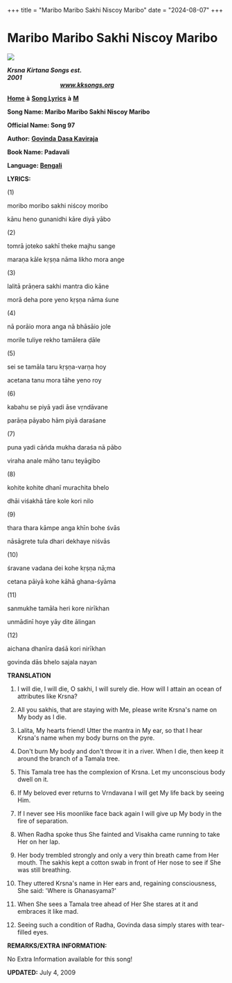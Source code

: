 +++
title = "Maribo Maribo Sakhi Niscoy Maribo"
date = "2024-08-07"
+++

# Maribo Maribo Sakhi Niscoy Maribo
**[![](http://kksongs.org/image_files/image002.jpg)](http://kksongs.org/)**

**_Krsna_** **_Kirtana Songs est. 2001_**                                                                                                                                                      **_www.kksongs.org_**

**[Home](http://kksongs.org/)** **à** **[Song Lyrics](http://kksongs.org/lyrics.html)** **à** **[M](http://kksongs.org/songs/song_m.html)**

**Song Name: Maribo Maribo Sakhi Niscoy Maribo**

**Official Name: Song 97**

**Author:** [**Govinda** **Dasa Kaviraja**](http://kksongs.org/authors/list/govindadasa.html)

**Book Name: Padavali**

**Language: [Bengali](http://kksongs.org/language/list/bengali.html)**

**LYRICS:**

(1)

moribo moribo sakhi niścoy moribo

kānu heno gunanidhi kāre diyā yābo

(2)

tomrā joteko sakhī theke majhu sange

maraṇa kāle kṛṣṇa nāma likho mora ange

(3)

lalitā prāṇera sakhi mantra dio kāne

morā deha pore yeno kṛṣṇa nāma śune

(4)

nā porāio mora anga nā bhāsāio jole

morile tuliye rekho tamālera ḍāle

(5)

sei se tamāla taru kṛṣṇa-varṇa hoy

acetana tanu mora tāhe yeno roy

(6)

kabahu se piyā yadi āse vṛndāvane

parāṇa pāyabo hām piyā daraśane

(7)

puna yadi cāńda mukha daraśa nā pābo

viraha anale māho tanu teyāgibo

(8)

kohite kohite dhanī murachita bhelo

dhāi viśakhā tāre kole kori nilo

(9)

thara thara kāmpe anga khīn bohe śvās

nāsāgrete tula dhari dekhaye niśvās

(10)

śravane vadana dei kohe kṛṣṇa nā;ma

cetana pāiyā kohe kāhā ghana-śyāma

(11)

sanmukhe tamāla heri kore nirīkhan

unmādinī hoye yāy dite ālingan

(12)

aichana dhanīra daśā kori nirīkhan

govinda dās bhelo sajala nayan

**TRANSLATION**

1) I will die, I will die, O sakhi, I will surely die. How will I attain an ocean of attributes like Krsna?

2) All you sakhis, that are staying with Me, please write Krsna's name on My body as I die.

3) Lalita, My hearts friend! Utter the mantra in My ear, so that I hear Krsna's name when my body burns on the pyre.

4) Don't burn My body and don't throw it in a river. When I die, then keep it around the branch of a Tamala tree.

5) This Tamala tree has the complexion of Krsna. Let my unconscious body dwell on it.

6) If My beloved ever returns to Vrndavana I will get My life back by seeing Him.

7) If I never see His moonlike face back again I will give up My body in the fire of separation.

8) When Radha spoke thus She fainted and Visakha came running to take Her on her lap.

9) Her body trembled strongly and only a very thin breath came from Her mouth. The sakhis kept a cotton swab in front of Her nose to see if She was still breathing.

10) They uttered Krsna's name in Her ears and, regaining consciousness, She said: 'Where is Ghanasyama?'

11) When She sees a Tamala tree ahead of Her She stares at it and embraces it like mad.

12) Seeing such a condition of Radha, Govinda dasa simply stares with tear-filled eyes.

**REMARKS/EXTRA INFORMATION:**

No Extra Information available for this song!

**UPDATED:** July 4, 2009